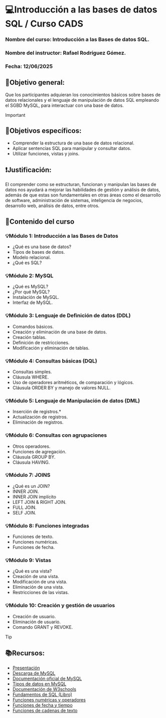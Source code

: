 # 💻Introducción a las bases de datos SQL / Curso CADS

### Nombre del curso: Introducción a las Bases de datos SQL.

### Nombre del instructor: Rafael Rodríguez Gómez.

### Fecha: 12/06/2025

## 📍Objetivo general:

Que los participantes adquieran los conocimientos básicos sobre bases de datos relacionales y el lenguaje de manipulación de datos SQL empleando el SGBD MySQL, para interactuar con una base de datos.

>[!IMPORTANT]
>## 📌Objetivos específicos:
>* Comprender la estructura de una base de datos relacional.
>* Aplicar sentencias SQL para manipular y consultar datos.
>* Utilizar funciones, vistas y joins.

## ❗Justificación:

El comprender como se estructuran, funcionan y manipulan las bases de datos nos ayudará a mejorar las habilidades de gestión y análisis de datos, además de que estas son fundamentales en otras áreas como el desarrollo de software, administración de sistemas, inteligencia de negocios, desarrollo web, análisis de datos, entre otros.

## 📃Contenido del curso

### 💡Módulo 1: Introducción a las Bases de Datos

* ¿Qué es una base de datos?
* Tipos de bases de datos.
* Modelo relacional.
* ¿Qué es SQL?

### 💡Módulo 2: MySQL

* ¿Qué es MySQL?
* ¿Por qué MySQL?
* Instalación de MySQL.
* Interfaz de MySQL.

### 💡Módulo 3: Lenguaje de Definición de datos (DDL)

* Comandos básicos.
* Creación y eliminación de una base de datos.
* Creación tablas.
* Definición de restricciones.
* Modificación y eliminación de tablas.

### 💡Módulo 4: Consultas básicas (DQL)

* Consultas simples.
* Cláusula WHERE.
* Uso de operadores aritméticos, de comparación y lógicos.
* Cláusula ORDER BY y manejo de valores NULL.

### 💡Módulo 5: Lenguaje de Manipulación de datos (DML)

* Inserción de registros.\*
* Actualización de registros.
* Eliminación de registros.

### 💡Módulo 6: Consultas con agrupaciones

* Otros operadores.
* Funciones de agregación.
* Cláusula GROUP BY.
* Cláusula HAVING.

### 💡Módulo 7: JOINS

* ¿Qué es un JOIN?
* INNER JOIN.
* INNER JOIN implícito
* LEFT JOIN \& RIGHT JOIN.
* FULL JOIN.
* SELF JOIN.

### 💡Módulo 8: Funciones integradas

* Funciones de texto.
* Funciones numéricas.
* Funciones de fecha.

### 💡Módulo 9: Vistas

* ¿Qué es una vista?
* Creación de una vista.
* Modificación de una vista.
* Eliminación de una vista.
* Restricciones de las vistas.

### 💡Módulo 10: Creación y gestión de usuarios

* Creación de usuario.
* Eliminación de usuario.
* Comando GRANT y REVOKE.

>[!TIP]
>## 📚Recursos:
>* [Presentación](https://www.canva.com/design/DAGqb1HtTN8/7ZqtL04n85Wt5lXDg9Vocw/edit?utm_content=DAGqb1HtTN8&utm_campaign=designshare&utm_medium=link2&utm_source=sharebutton)
>* [Descarga de MySQL](https://dev.mysql.com/downloads/installer/)
>* [Documentación oficial de MySQL](https://dev.mysql.com/doc/)
>* [Tipos de datos en MySQL](https://dev.mysql.com/doc/refman/8.4/en/data-types.html)
>* [Documentación de W3schools](https://www.w3schools.com/MySQL/default.asp)
>* [Fundamentos de SQL (Libro)](https://pedrobeltrancanessa-biblioteca.weebly.com/uploads/1/2/4/0/12405072/fundamentos_de_sql_3edi_oppel.pdf)
>* [Funciones numéricas y operadores](https://dev.mysql.com/doc/refman/8.4/en/numeric-functions.html)
>* [Funciones de fecha y tiempo](https://dev.mysql.com/doc/refman/8.4/en/date-and-time-functions.html)
>* [Funciones de cadenas de texto](https://dev.mysql.com/doc/refman/8.4/en/string-functions.html)
